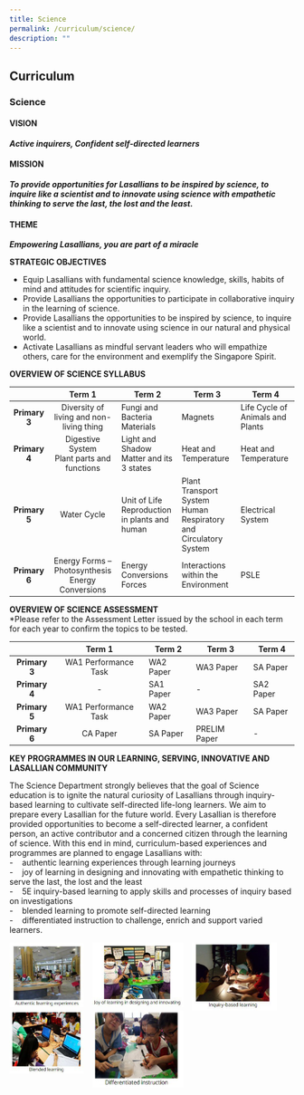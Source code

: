 ```yaml
---
title: Science
permalink: /curriculum/science/
description: ""
---
```

## Curriculum

### Science

#### VISION
**_Active inquirers, Confident self-directed learners_**

#### MISSION
**_To provide opportunities for Lasallians to be inspired by science, to inquire like a scientist and to innovate using science with empathetic thinking to serve the last, the lost and the least._**

#### THEME
**_Empowering Lasallians, you are part of a miracle_**

**STRATEGIC OBJECTIVES**<br>
*   Equip Lasallians with fundamental science knowledge, skills, habits of mind and attitudes for scientific inquiry.
*   Provide Lasallians the opportunities to participate in collaborative inquiry in the learning of science.
*   Provide Lasallians the opportunities to be inspired by science, to inquire like a scientist and to innovate using science in our natural and physical world.
*   Activate Lasallians as mindful servant leaders who will empathize others, care for the environment and exemplify the Singapore Spirit.

**OVERVIEW OF SCIENCE SYLLABUS**<br>

|  | **Term 1** | **Term 2** | **Term 3** | **Term 4** |
|:---:|:---:|---|---|---|
| **Primary 3** | Diversity of living and non-living thing | Fungi and Bacteria<br>Materials | Magnets | Life Cycle of Animals and Plants |
| **Primary 4** | Digestive System<br>Plant parts and functions | Light and Shadow<br>Matter and its 3 states | Heat and Temperature | Heat and Temperature |
| **Primary 5** | Water Cycle | Unit of Life<br>Reproduction in plants and human | Plant Transport System<br>Human Respiratory and Circulatory System |  Electrical System |
| **Primary 6** | Energy Forms – Photosynthesis Energy Conversions | Energy Conversions Forces | Interactions within the Environment | PSLE |

**OVERVIEW OF SCIENCE ASSESSMENT**<br>
*Please refer to the Assessment Letter issued by the school in each term for each year to confirm the topics to be tested.

|  | **Term 1** | **Term 2** | **Term 3** | **Term 4** |
|:---:|:---:|---|---|---|
| **Primary 3** | WA1 Performance Task | WA2 Paper | WA3 Paper | SA Paper |
| **Primary 4** | - | SA1 Paper | - | SA2 Paper |
| **Primary 5** | WA1 Performance Task | WA2 Paper | WA3 Paper | SA Paper |
| **Primary 6** | CA Paper | SA Paper | PRELIM Paper | - |

**KEY PROGRAMMES IN OUR LEARNING, SERVING, INNOVATIVE AND LASALLIAN COMMUNITY**

The Science Department strongly believes that the goal of Science education is to ignite the natural curiosity of Lasallians through inquiry-based learning to cultivate self-directed life-long learners. We aim to prepare every Lasallian for the future world. Every Lasallian is therefore provided opportunities to become a self-directed learner, a confident person, an active contributor and a concerned citizen through the learning of science. With this end in mind, curriculum-based experiences and programmes are planned to engage Lasallians with:<br>
-    authentic learning experiences through learning journeys  <br>
-    joy of learning in designing and innovating with empathetic thinking to serve the last, the lost and the least  <br>
-    5E inquiry-based learning to apply skills and processes of inquiry based on investigations  <br>
-    blended learning to promote self-directed learning<br>
-    differentiated instruction to challenge, enrich and support varied learners.

<img src="/images/photo1667907320.jpeg" style="width:26%;margin-right:15px;" align = "left">
<img src="/images/photo1667907354.jpeg" style="width:32%;margin-right:15px;" align = "left">
<img src="/images/photo1667907364.jpeg" style="width:30%;margin-right:15px;" align = "left">
<br clear="left">

<img src="/images/photo1667907468.jpeg" style="width:26%;margin-right:15px;" align = "left">
<img src="/images/photo1667907477.jpeg" style="width:32%;margin-right:15px;" align = "left">
<br clear="left">
